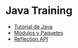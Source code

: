 # Java Training

<!-- START doctoc -->

- [Tutorial de Java](examples/java-tutorial/)
- [Módulos y Paquetes](examples/modules-and-packages/)
- [Reflection API](examples/reflection-api/)

<!-- END doctoc -->
